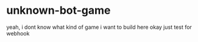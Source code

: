 # unknown-bot-game
yeah, i dont know what kind of game i want to build here
okay just test for webhook
